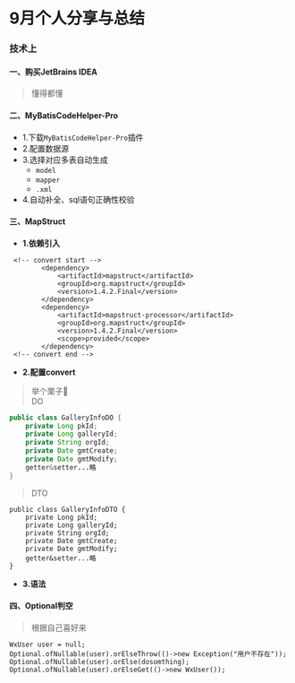 # 9月个人分享与总结

### 技术上
#### 一、购买JetBrains IDEA
> 懂得都懂  

#### 二、MyBatisCodeHelper-Pro
- 1.下载`MyBatisCodeHelper-Pro`插件
- 2.配置数据源
- 3.选择对应多表自动生成
    - `model`
    - `mapper`
    - `.xml`
- 4.自动补全、sql语句正确性校验  

#### 三、MapStruct
- **1.依赖引入**
```
 <!-- convert start -->
        <dependency>
            <artifactId>mapstruct</artifactId>
            <groupId>org.mapstruct</groupId>
            <version>1.4.2.Final</version>
        </dependency>
        <dependency>
            <artifactId>mapstruct-processor</artifactId>
            <groupId>org.mapstruct</groupId>
            <version>1.4.2.Final</version>
            <scope>provided</scope>
        </dependency>
 <!-- convert end -->
```
- **2.配置convert**
> 举个栗子🌰  
> DO
```java
public class GalleryInfoDO {
    private Long pkId;
    private Long galleryId;
    private String orgId;
    private Date gmtCreate;
    private Date gmtModify;
    getter&setter...略
}
```
> DTO
```
public class GalleryInfoDTO {
    private Long pkId;
    private Long galleryId;
    private String orgId;
    private Date gmtCreate;
    private Date gmtModify;
    getter&setter...略
}
```
- **3.语法**

#### 四、Optional判空

> 根据自己喜好来

```
WxUser user = null;
Optional.ofNullable(user).orElseThrow(()->new Exception("用户不存在"));
Optional.ofNullable(user).orElse(dosomthing);
Optional.ofNullable(user).orElseGet(()->new WxUser());
```